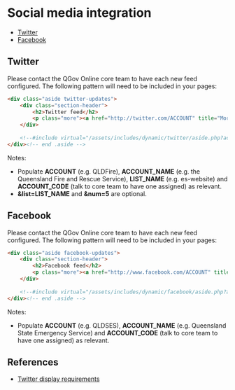 # Social media integration

- [Twitter](#twitter)
- [Facebook](#facebook)

## Twitter
Please contact the QGov Online core team to have each new feed configured. The following pattern will need to be included in your pages:
```html
<div class="aside twitter-updates">
    <div class="section-header">
        <h2>Twitter feed</h2>
        <p class="more"><a href="http://twitter.com/ACCOUNT" title="More from ACCOUNT_NAME on Twitter">View all</a></p>
    </div>
 
    <!--#include virtual="/assets/includes/dynamic/twitter/aside.php?account=ACCOUNT_CODE&list=LIST_NAME&num=5"-->
</div><!-- end .aside -->
```
Notes:
* Populate **ACCOUNT** (e.g. QLDFire), **ACCOUNT_NAME** (e.g. the Queensland Fire and Rescue Service), **LIST_NAME** (e.g. es-website) and **ACCOUNT_CODE** (talk to core team to have one assigned) as relevant.
* **&list=LIST_NAME** and **&num=5** are optional.

## Facebook
Please contact the QGov Online core team to have each new feed configured. The following pattern will need to be included in your pages:
```html
<div class="aside facebook-updates">
    <div class="section-header">
        <h2>Facebook feed</h2>
        <p class="more"><a href="http://www.facebook.com/ACCOUNT" title="More from ACCOUNT_NAME on Facebook">View all</a></p>
    </div>
 
    <!--#include virtual="/assets/includes/dynamic/facebook/aside.php?account=ACCOUNT_CODE"-->
</div><!-- end .aside -->
```
Notes:
* Populate **ACCOUNT** (e.g. QLDSES), **ACCOUNT_NAME** (e.g. Queensland State Emergency Service) and **ACCOUNT_CODE** (talk to core team to have one assigned) as relevant.


## References

- [Twitter display requirements](https://dev.twitter.com/overview/terms/display-requirements)
